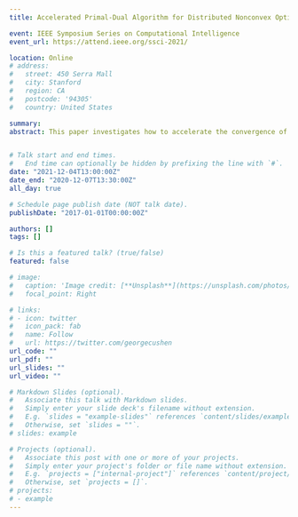 ```yaml
---
title: Accelerated Primal-Dual Algorithm for Distributed Nonconvex Optimization

event: IEEE Symposium Series on Computational Intelligence
event_url: https://attend.ieee.org/ssci-2021/

location: Online
# address:
#   street: 450 Serra Mall
#   city: Stanford
#   region: CA
#   postcode: '94305'
#   country: United States

summary:
abstract: This paper investigates how to accelerate the convergence of distributed optimization algorithms on nonconvex problems. We propose a distributed primal-dual stochastic gradient descent(SGD) equipped with "powerball" method to accelerate. We show that the proposed algorithm achieves the linear speedup convergence rate $\mathcal{O}(1/\sqrt{nT})$ for general smooth (possibly nonconvex) cost functions. We demonstrate the efficiency of the considered algorithm through numerical experiments where we train two-layer fully connected neural networks and convolutional neural networks on MNIST dataset to compare with the state-of-the-art distributed SGD algorithms and centralized SGD algorithms.


# Talk start and end times.
#   End time can optionally be hidden by prefixing the line with `#`.
date: "2021-12-04T13:00:00Z"
date_end: "2020-12-07T13:30:00Z"
all_day: true

# Schedule page publish date (NOT talk date).
publishDate: "2017-01-01T00:00:00Z"

authors: []
tags: []

# Is this a featured talk? (true/false)
featured: false

# image:
#   caption: 'Image credit: [**Unsplash**](https://unsplash.com/photos/bzdhc5b3Bxs)'
#   focal_point: Right

# links:
# - icon: twitter
#   icon_pack: fab
#   name: Follow
#   url: https://twitter.com/georgecushen
url_code: ""
url_pdf: ""
url_slides: ""
url_video: ""

# Markdown Slides (optional).
#   Associate this talk with Markdown slides.
#   Simply enter your slide deck's filename without extension.
#   E.g. `slides = "example-slides"` references `content/slides/example-slides.md`.
#   Otherwise, set `slides = ""`.
# slides: example

# Projects (optional).
#   Associate this post with one or more of your projects.
#   Simply enter your project's folder or file name without extension.
#   E.g. `projects = ["internal-project"]` references `content/project/deep-learning/index.md`.
#   Otherwise, set `projects = []`.
# projects:
# - example
---
```

<!-- 
{{% callout note %}}
Click on the **Slides** button above to view the built-in slides feature.
{{% /callout %}}

Slides can be added in a few ways:

- **Create** slides using Wowchemy's [*Slides*](https://wowchemy.com/docs/managing-content/#create-slides) feature and link using `slides` parameter in the front matter of the talk file
- **Upload** an existing slide deck to `static/` and link using `url_slides` parameter in the front matter of the talk file
- **Embed** your slides (e.g. Google Slides) or presentation video on this page using [shortcodes](https://wowchemy.com/docs/writing-markdown-latex/).

Further event details, including [page elements](https://wowchemy.com/docs/writing-markdown-latex/) such as image galleries, can be added to the body of this page. -->
